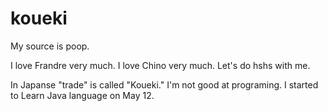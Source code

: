 # koueki
My source is poop.

I love Frandre very much.
I love Chino very much.
Let's do hshs with me.

In Japanse "trade" is called "Koueki."
I'm not good at programing.
I started to Learn Java language on May 12.
